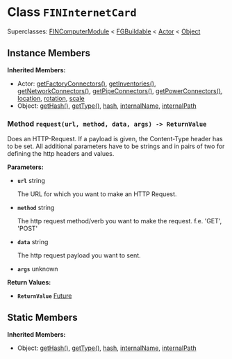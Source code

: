 # Class <code>FINInternetCard</code>

Superclasses: <a href="FINComputerModule.md">FINComputerModule</a> < <a href="FGBuildable.md">FGBuildable</a> < <a href="Actor.md">Actor</a> < <a href="Object.md">Object</a>


## Instance Members
<b>Inherited Members:</b>
- Actor: <a href="Actor.md#getFactoryConnectors">getFactoryConnectors()</a>, <a href="Actor.md#getInventories">getInventories()</a>, <a href="Actor.md#getNetworkConnectors">getNetworkConnectors()</a>, <a href="Actor.md#getPipeConnectors">getPipeConnectors()</a>, <a href="Actor.md#getPowerConnectors">getPowerConnectors()</a>, <a href="Actor.md#location">location</a>, <a href="Actor.md#rotation">rotation</a>, <a href="Actor.md#scale">scale</a>
- Object: <a href="Object.md#getHash">getHash()</a>, <a href="Object.md#getType">getType()</a>, <a href="Object.md#hash">hash</a>, <a href="Object.md#internalName">internalName</a>, <a href="Object.md#internalPath">internalPath</a>
### Method <code>request(url, method, data, args) -> ReturnValue</code>
Does an HTTP-Request. If a payload is given, the Content-Type header has to be set. All additional parameters have to be strings and in pairs of two for defining the http headers and values.

<b>Parameters:</b>

- <code><b>url</b></code> string

  The URL for which you want to make an HTTP Request.
- <code><b>method</b></code> string

  The http request method/verb you want to make the request. f.e. 'GET', 'POST'
- <code><b>data</b></code> string

  The http request payload you want to sent.
- <code><b>args</b></code> unknown

  
<b>Return Values:</b>

- <code><b>ReturnValue</b></code> <a href="../structs/Future.md">Future</a>

  
## Static Members
<b>Inherited Members:</b>
- Object: <a href="Object.md#getHash">getHash()</a>, <a href="Object.md#getType">getType()</a>, <a href="Object.md#hash">hash</a>, <a href="Object.md#internalName">internalName</a>, <a href="Object.md#internalPath">internalPath</a>